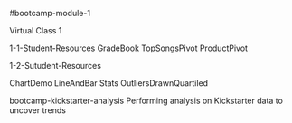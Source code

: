 #bootcamp-module-1 

Virtual Class 1

1-1-Student-Resources
GradeBook
TopSongsPivot
ProductPivot

1-2-Sutudent-Resources

ChartDemo
LineAndBar
Stats
OutliersDrawnQuartiled


bootcamp-kickstarter-analysis
Performing analysis on Kickstarter data to uncover trends
